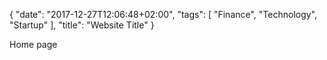 {
   "date": "2017-12-27T12:06:48+02:00",
   "tags": [
      "Finance",
      "Technology",
      "Startup"
   ],
   "title": "Website Title"
}

Home page
